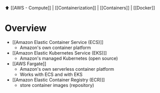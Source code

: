 ⬆️ [[AWS - Compute]] | [[Containerization]] | [[Containers]] | [[Docker]]

# Overview

- [[Amazon Elastic Container Service (ECS)]]
	- Amazon's own container platform
- [[Amazon Elastic Kubernetes Service (EKS)]]
	- Amazon's managed Kubernetes (open source)
- [[AWS Fargate]]
	- Amazon's own serverless container platform
	- Works with ECS and with EKS
- [[Amazon Elastic Container Registry (ECR)]]
	- store container images (repository)

